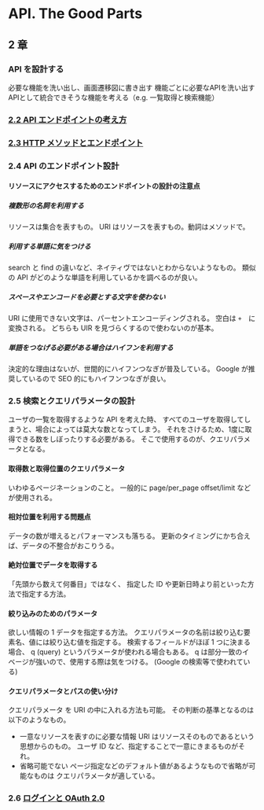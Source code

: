 # API. The Good Parts
## 2 章

### API を設計する
必要な機能を洗い出し、画面遷移図に書き出す
機能ごとに必要なAPIを洗い出す
APIとして統合できそうな機能を考える（e.g. 一覧取得と検索機能）

### [2.2 API エンドポイントの考え方](../notes/uri_endpoint.md)

### [2.3 HTTP メソッドとエンドポイント](../notes/request_method.md)

### 2.4 API のエンドポイント設計

#### リソースにアクセスするためのエンドポイントの設計の注意点
##### 複数形の名詞を利用する
リソースは集合を表すもの。
URI はリソースを表すもの。動詞はメソッドで。

##### 利用する単語に気をつける
search と find の違いなど、ネイティヴではないとわからないようなもの。
類似の API がどのような単語を利用しているかを調べるのが良い。

##### スペースやエンコードを必要とする文字を使わない
URI に使用できない文字は、パーセントエンコーディングされる。
空白は `+`　に変換される。
どちらも UIR を見づらくするので使わないのが基本。

##### 単語をつなげる必要がある場合はハイフンを利用する
決定的な理由はないが、世間的にハイフンつなぎが普及している。
Google が推奨しているので SEO 的にもハイフンつなぎが良い。

### 2.5 検索とクエリパラメータの設計
ユーザの一覧を取得するような API を考えた時、
すべてのユーザを取得してしまうと、場合によっては莫大な数となってしまう。
それをさけるため、1度に取得できる数をしぼったりする必要がある。
そこで使用するのが、クエリパラメータとなる。

#### 取得数と取得位置のクエリパラメータ
いわゆるページネーションのこと。
一般的に page/per_page offset/limit などが使用される。

#### 相対位置を利用する問題点
データの数が増えるとパフォーマンスも落ちる。
更新のタイミングにかち合えば、データの不整合がおこりうる。

#### 絶対位置でデータを取得する
「先頭から数えて何番目」ではなく、
指定した ID や更新日時より前といった方法で指定する方法。

#### 絞り込みのためのパラメータ
欲しい情報の 1 データを指定する方法。
クエリパラメータの名前は絞り込む要素名、値には絞り込む値を指定する。
検索するフィールドがほぼ 1 つに決まる場合、 q (query) というパラメータが使われる場合もある。
q は部分一致のイベージが強いので、使用する際は気をつける。 (Google の検索等で使われている)

#### クエリパラメータとパスの使い分け
クエリパラメータ を URI の中に入れる方法も可能。
その判断の基準となるのは以下のようなもの。

- 一意なリソースを表すのに必要な情報
  URI はリソースそのものであるという思想からのもの。
  ユーザ ID など、指定することで一意にきまるものがそれ。
- 省略可能でない
  ページ指定などのデフォルト値があるようなもので省略が可能なものは
  クエリパラメータが適している。

### 2.6 [ログインと OAuth 2.0](../notes/oauth2.md)
